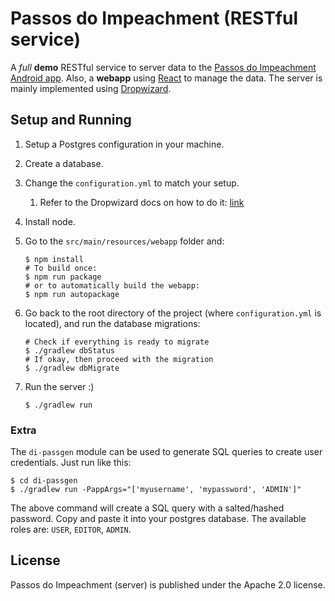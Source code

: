 # Passos do Impeachment (RESTful service)

A *full* **demo** RESTful service to server data to the [Passos do Impeachment Android app](https://github.com/AranHase/PassosDoImpeachment-app). Also, a **webapp** using [React](https://facebook.github.io/react/) to manage the data. The server is mainly implemented using [Dropwizard](http://www.dropwizard.io/0.9.2/docs/).

## Setup and Running

1. Setup a Postgres configuration in your machine.
2. Create a database.
3. Change the `configuration.yml` to match your setup.
    1. Refer to the Dropwizard docs on how to do it: [link](http://www.dropwizard.io/0.9.2/docs/manual/configuration.html)
4. Install node.
5. Go to the `src/main/resources/webapp` folder and:

    ```
    $ npm install
    # To build once:
    $ npm run package
    # or to automatically build the webapp:
    $ npm run autopackage
    ```

6. Go back to the root directory of the project (where `configuration.yml` is located), and run the database migrations:

    ```
    # Check if everything is ready to migrate
    $ ./gradlew dbStatus
    # If okay, then proceed with the migration
    $ ./gradlew dbMigrate
    ```

7. Run the server :)

    ```
    $ ./gradlew run
    ```

### Extra

The `di-passgen` module can be used to generate SQL queries to create user credentials. Just run like this:


    $ cd di-passgen
    $ ./gradlew run -PappArgs="['myusername', 'mypassword', 'ADMIN']"
    
The above command will create a SQL query with a salted/hashed password. Copy and paste it into your postgres database. The available roles are: `USER`, `EDITOR`, `ADMIN`.

## License

Passos do Impeachment (server) is published under the Apache 2.0 license.
